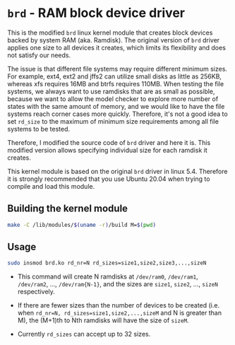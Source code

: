 # `brd` - RAM block device driver

This is the modified `brd` linux kernel module that creates block devices backed
by system RAM (aka. Ramdisk). The original version of `brd` driver applies one
size to all devices it creates, which limits its flexibility and does not
satisfy our needs.

The issue is that different file systems may require different minimum sizes.
For example, ext4, ext2 and jffs2 can utilize small disks as little as 256KB,
whereas xfs requires 16MB and btrfs requires 110MB.  When testing the file
systems, we always want to use ramdisks that are as small as possible, because
we want to allow the model checker to explore more number of states with the
same amount of memory, and we would like to have the file systems reach corner
cases more quickly. Therefore, it's not a good idea to set `rd_size` to the
maximum of minimum size requirements among all file systems to be tested.

Therefore, I modified the source code of `brd` driver and here it is. This
modified version allows specifying individual size for each ramdisk it creates.

This kernel module is based on the original `brd` driver in linux 5.4. Therefore
it is strongly recommended that you use Ubuntu 20.04 when trying to compile and
load this module.

## Building the kernel module

```bash
make -C /lib/modules/$(uname -r)/build M=$(pwd)
```

## Usage

```bash
sudo insmod brd.ko rd_nr=N rd_sizes=size1,size2,size3,...,sizeN
```

- This command will create N ramdisks at `/dev/ram0`, `/dev/ram1`, `/dev/ram2`,
    ..., `/dev/ram{N-1}`, and the sizes are `size1`, `size2`, ..., `sizeN`
    respectively.

- If there are fewer sizes than the number of devices to be created (i.e. when
    `rd_nr=N, rd_sizes=size1,size2,...,sizeM` and N is greater than M), the
    (M+1)th to Nth ramdisks will have the size of `sizeM`.

- Currently `rd_sizes` can accept up to 32 sizes.


